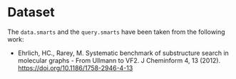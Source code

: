 # Dataset
The `data.smarts` and the `query.smarts` have been taken from the following work:
- Ehrlich, HC., Rarey, M. Systematic benchmark of substructure search in molecular graphs - From Ullmann to VF2. J Cheminform 4, 13 (2012). https://doi.org/10.1186/1758-2946-4-13